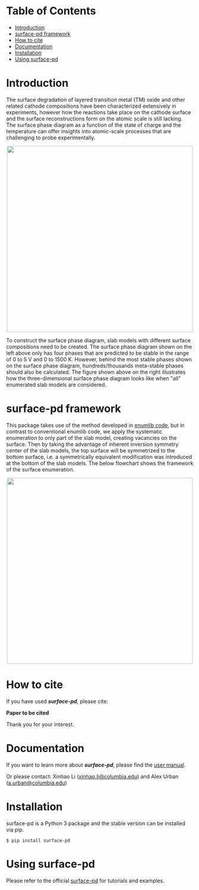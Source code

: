 # Table of Contents
* [Introduction](#introduction)
* [surface-pd framework](#surface-pd-framework)
* [How to cite](#how-to-cite)
* [Documentation](#documentation)
* [Installation](#installation)
* [Using surface-pd](#using-suface-pd)


<a name="introduction"></a>
# Introduction
The surface degradation of layered transition metal (TM) oxide and other
related cathode compositions have been characterized extensively in
experiments, however how the reactions take place on the
cathode surface and the surface reconstructions form on the atomic scale is
still lacking.
The surface phase diagram as a function of the state of charge
and the temperature can offer insights into atomic-scale processes that are
challenging to probe experimentally.

<p align="center">
    <img src="docs/source/images/2D-3D-surface-pd-demo.png" width="500">
</p>

To construct the surface phase diagram, slab models
with different surface compositions need to be created. The surface phase
diagram shown on the left above only has four phases that are predicted to be
stable in the range of 0 to 5 V and 0 to 1500 K. However, behind the most
stable phases shown on the surface phase diagram, hundreds/thousands
meta-stable phases should also be calculated. The figure shown above on the
right illustrates how the three-dimensional surface phase diagram looks like
when "all" enumerated slab models are considered.

<a name="interphon-framework"></a>
# surface-pd framework
This package takes use of the method developed in [enumlib code](https://github.com/msg-byu/enumlib), but
in contrast to conventional enumlib code, we apply the systematic
enumeration to only part of the slab model, creating vacancies on
the surface. Then by taking the advantage of inherent inversion symmetry
center of the slab models, the top surface will be symmetrized to the bottom
surface, i.e. a symmetrically equivalent modification was introduced at the
bottom of the slab models. The below flowchart shows the framework of the
surface enumeration.

<p align="center">
    <img src="docs/source/images/flowchart.png" width="500">
</p>


<a name="how-to-cite"></a>
# How to cite
If you have used ***surface-pd***, please cite: 

**Paper to be cited**

Thank you for your interest.

<a name="documentation"></a>
# Documentation
If you want to learn more about ***surface-pd***, please find the [user manual](https://surface-pd.readthedocs.io/en/latest/index.html).


Or please contact: Xinhao Li (<xinhao.li@columbia.edu>) and Alex Urban (<a.urban@columbia.edu>)

<a name="installation"></a>
# Installation
surface-pd is a Python 3 package and the stable version can be installed via pip.
```
$ pip install surface-pd
```

<a name="using-surface-pd"></a>
# Using surface-pd
Please refer to the official [surface-pd](https://surface-pd.readthedocs.io/en/latest/index.html)
for tutorials and examples.


